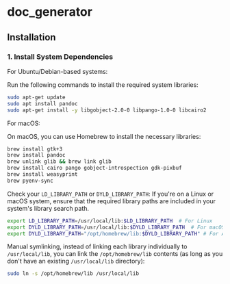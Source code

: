 # doc_generator
 
## Installation

### 1. Install System Dependencies

For Ubuntu/Debian-based systems:

Run the following commands to install the required system libraries:

```bash
sudo apt-get update
sudo apt install pandoc
sudo apt-get install -y libgobject-2.0-0 libpango-1.0-0 libcairo2
```

For macOS:

On macOS, you can use Homebrew to install the necessary libraries:

```bash
brew install gtk+3
brew install pandoc
brew unlink glib && brew link glib
brew install cairo pango gobject-introspection gdk-pixbuf
brew install weasyprint
brew pyenv-sync
```

Check your `LD_LIBRARY_PATH` or `DYLD_LIBRARY_PATH`: If you're on a Linux or macOS system, ensure that the required library paths are included in your system's library search path.

```bash
export LD_LIBRARY_PATH=/usr/local/lib:$LD_LIBRARY_PATH  # For Linux
export DYLD_LIBRARY_PATH=/usr/local/lib:$DYLD_LIBRARY_PATH  # For macOS
export DYLD_LIBRARY_PATH="/opt/homebrew/lib:$DYLD_LIBRARY_PATH" # For Apple Silicon Macs
```

Manual symlinking, instead of linking each library individually to `/usr/local/lib`, you can link the `/opt/homebrew/lib` contents (as long as you don't have an existing `/usr/local/lib` directory):

```bash
sudo ln -s /opt/homebrew/lib /usr/local/lib
```